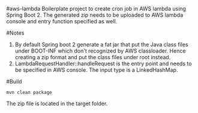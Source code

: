 #aws-lambda
Boilerplate project to create cron job in AWS lambda using Spring Boot 2. The generated zip needs to be uploaded to AWS lambda console and entry function specified as well. 

#Notes
1. By default Spring boot 2 generate a fat jar that put the Java class files under BOOT-INF which don't recognized by AWS classloader. Hence creating a zip format and put the class files under root instead.
1. LambdaRequestHandler::handleRequest is the entry point and needs to be specified in AWS console. The input type is a LinkedHashMap.

#Build

	mvn clean package
	
The zip file is located in the target folder.